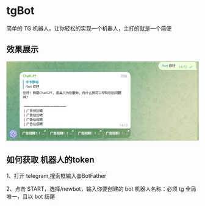 # tgBot

简单的 TG 机器人，让你轻松的实现一个机器人，主打的就是一个简便

## 效果展示

![image](https://github.com/xiaoqixiaoqi1113/tgBot/blob/main/image/image.png)

## 如何获取 机器人的token

1、打开 telegram,搜索框输入@BotFather

2、点击 START，选择/newbot，输入你要创建的 bot 机器人名称：必须 tg 全局唯一，且以 bot 结尾
